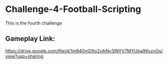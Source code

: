 # Challenge-4-Football-Scripting
 This is the fourth challenge

## Gameplay Link:
https://drive.google.com/file/d/1m840mDXo2vlkNv3lNYV7MYUba96vzvGs/view?usp=sharing
